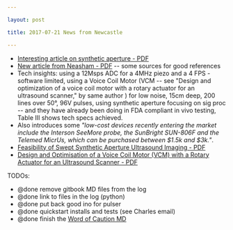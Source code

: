```yaml
---

layout: post

title: 2017-07-21 News from Newcastle

---
```



-   [Interesting article on synthetic aperture -
    PDF](/include/biblio/burckhardt1974.pdf)
-   [New article from Neasham -
    PDF](/include/biblio/10.1109@TBCAS.2017.2695240.pdf) -- some sources
    for good references
-   Tech insights: using a 12Msps ADC for a 4MHz piezo and a 4 FPS -
    software limited, using a Voice Coil Motor (VCM -- see "Design and
    optimization of a voice coil motor with a rotary actuator for an
    ultrasound scanner," by same author ) for low noise, 15cm deep, 200
    lines over 50°, 96V pulses, using synthetic aperture focusing on sig
    proc -- and they have already been doing in FDA compliant in vivo
    testing, Table III shows tech specs achieved.
-   Also introduces some *"low-cost devices recently entering the market
    include the Interson SeeMore probe, the SunBright SUN-806F and the
    Telemed MicrUs, which can be purchased between \$1.5k and \$3k."*.
-   [Feasibility of Swept Synthetic Aperture Ultrasound Imaging -
    PDF](/include/biblio/bottenus2016.pdf)
-   [Design and Optimisation of a Voice Coil Motor (VCM) with a Rotary
    Actuator for an Ultrasound Scanner -
    PDF](/include/biblio/smith2015.pdf)

TODOs:

-   @done remove gitbook MD files from the log
-   @done link to files in the log (python)
-   @done put back good ino for pulser
-   @done quickstart installs and tests (see Charles email)
-   @done finish the [Word of Caution MD](/WordOfCaution.md)

